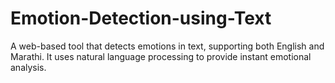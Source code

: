 # Emotion-Detection-using-Text
A web-based tool that detects emotions in text, supporting both English and Marathi. It uses natural language processing to provide instant emotional analysis.
